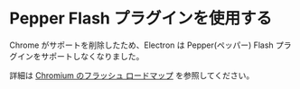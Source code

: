 # Pepper Flash プラグインを使用する

Chrome がサポートを削除したため、Electron は Pepper(ペッパー) Flash プラグインをサポートしなくなりました。

詳細は [Chromium のフラッシュ ロードマップ](https://www.chromium.org/flash-roadmap) を参照してください。
